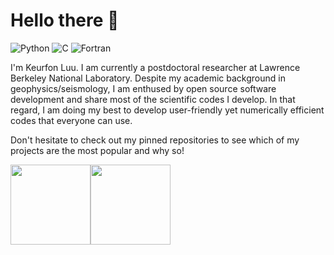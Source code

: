 # Hello there 👋

![Python](https://img.shields.io/badge/-Python-4B8BBE?&logo=Python&logoColor=fff)
![C](https://img.shields.io/badge/-C-888?&logo=C&logoColor=fff)
![Fortran](https://img.shields.io/badge/-Fortran-734f96?&logo=Fortran)

I'm Keurfon Luu. I am currently a postdoctoral researcher at Lawrence Berkeley National Laboratory. Despite my academic background in geophysics/seismology, I am enthused by open source software development and share most of the scientific codes I develop. In that regard, I am doing my best to develop user-friendly yet numerically efficient codes that everyone can use.

Don't hesitate to check out my pinned repositories to see which of my projects are the most popular and why so!


<img height="128px" src="https://github-readme-stats.vercel.app/api?username=keurfonluu&hide_title=true&hide_border=true&show_icons=true&include_all_commits=true&count_private=true&line_height=21&theme=dracula" /><img height="128px" src="https://github-readme-stats.vercel.app/api/top-langs/?username=keurfonluu&hide=html,java&hide_title=true&hide_border=true&layout=compact&langs_count=4&theme=dracula" />

